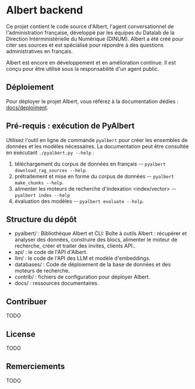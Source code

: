 # Albert backend

Ce projet contient le code source d'Albert, l'agent conversationnel de l'administration française, développé par les équipes du Datalab de la Direction Interministérielle du Numérique (DINUM). Albert a été créé pour citer ses sources et est spécialisé pour répondre à des questions administratives en français.

Albert est encore en développement et en amélioration continue. Il est conçu pour être utilisé sous la responsabilité d'un agent public.


## Déploiement

Pour déployer le projet Albert, vous référez à la documentation dédies : [docs/deploiment](./docs/deploiement/). 


## Pré-requis : exécution de PyAlbert

Utilisez l'outil en ligne de commande `pyalbert` pour créer les ensembles de données et les modèles nécessaires. La documentation peut être consultée en exécutant `./pyalbert.py --help` :

1. téléchargement du corpus de données en français -- `pyalbert download_rag_sources --help`.
2. prétraitement et mise en forme du corpus de données -- `pyalbert make_chunks --help`.
3. alimenter les moteurs de recherche d'indexation <index/vector> -- `pyalbert index --help`
4. évaluation des modèles -- `pyalbert evaluate --help`.


## Structure du dépôt

- pyalbert/ : Bibliothèque Albert et CLI: Boîte à outils Albert : récupérer et analyser des données, construire des blocs, alimenter le moteur de recherche, créer et traiter des invites, clients API..
- api/ : le code de l'API d'Albert.
- llm/ : le code de l'API des LLM et modèle d'embeddings.
- databases/ : Code de déploiement de la base de données et des moteurs de recherche.
- contrib/ : fichiers de configuration pour déployer Albert.
- docs/ : ressources documentaires.


## Contribuer

TODO


## License

TODO


## Remerciements

TODO
